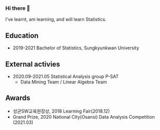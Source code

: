 ### Hi there 👋

I've learnt, am learning, and will learn Statistics.

## Education
* 2019-2021 Bachelor of Statistics, Sungkyunkwan University

## External activies
* 2020.09-2021.05 Statistical Analysis group P-SAT
  - Data Mining Team / Linear Algebra Team

## Awards
* 성균SW교육원장상, 2018 Learning Fair(2018.12)
* Grand Prize, 2020 National City(Osansi) Data Analysis Competition (2021.03)
